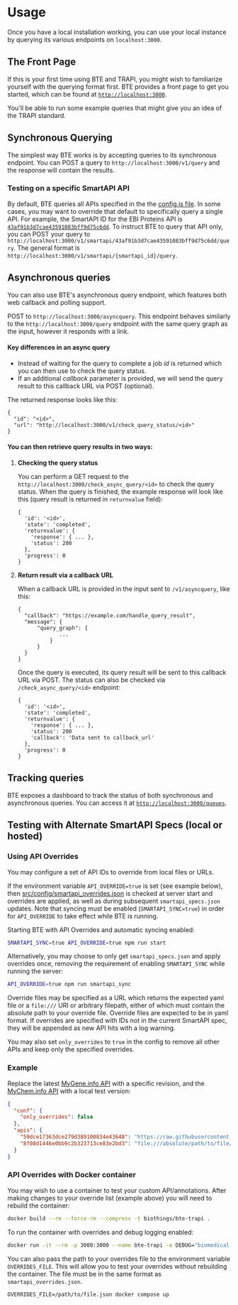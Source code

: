 # Usage

Once you have a local installation working, you can use your local instance by querying its various endpoints on `localhost:3000`.

## The Front Page

If this is your first time using BTE and TRAPI, you might wish to familiarize yourself with the querying format first. BTE provides a front page to get you started, which can be found at [`http://localhost:3000`](http://localhost:3000).

You'll be able to run some example queries that might give you an idea of the TRAPI standard.

## Synchronous Querying

The simplest way BTE works is by accepting queries to its synchronous endpoint. You can POST a query to `http://localhost:3000/v1/query` and the response will contain the results.

### Testing on a specific SmartAPI API

By default, BTE queries all APIs specified in the the [config.js file](https://github.com/biothings/biothings_explorer/blob/main/src/routes/v1/config.js). In some cases, you may want to override that default to specifically query a single API. For example, the SmartAPI ID for the EBI Proteins API is [`43af91b3d7cae43591083bff9d75c6dd`](https://smart-api.info/registry?q=43af91b3d7cae43591083bff9d75c6dd). To instruct BTE to query that API only, you can POST your query to `http://localhost:3000/v1/smartapi/43af91b3d7cae43591083bff9d75c6dd/query`. The general format is `http://localhost:3000/v1/smartapi/{smartapi_id}/query`.

## Asynchronous queries

You can also use BTE's asynchronous query endpoint, which features both web callback and polling support.

POST to `http://localhost:3000/asyncquery`. This endpoint behaves similarly to the `http://localhost:3000/query` endpoint with the same query graph as the input, however it responds with a link.

#### Key differences in an async query

- Instead of waiting for the query to complete a job _id_ is returned which you can then use to check the query status.
- If an additional _callback_ parameter is provided, we will send the query result to this callback URL via POST (optional).

The returned response looks like this:

```
{
  "id": "<id>",
  "url": "http://localhost:3000/v1/check_query_status/<id>"
}
```

#### You can then retrieve query results in two ways:

1. **Checking the query status**

    You can perform a GET request to the `http://localhost:3000/check_async_query/<id>` to check the query status. When the query is finished, the example response will look like this (query result is returned in `returnvalue` field):

    ```
    {
      'id': '<id>',
      'state': 'completed',
      'returnvalue': {
        'response': { ... },
        'status': 200
      },
      'progress': 0
    }
    ```

2. **Return result via a callback URL**

   When a callback URL is provided in the input sent to `/v1/asyncquery`, like this:

   ```
   {
     "callback": "https://example.com/handle_query_result",
     "message": {
         "query_graph": {
                ...
             }
         }
     }
   }
   ```

   Once the query is executed, its query result will be sent to this callback URL via POST. The status can also be checked via `/check_async_query/<id>` endpoint:

   ```
   {
     'id': '<id>',
     'state': 'completed',
     'returnvalue': {
       'response': { ... },
       'status': 200
       'callback': 'Data sent to callback_url'
     },
     'progress': 0
   }
   ```

## Tracking queries

BTE exposes a dashboard to track the status of both synchronous and asynchronous queries. You can access it at [`http://localhost:3000/queues`](http://localhost:3000/queues).

## Testing with Alternate SmartAPI Specs (local or hosted)

### Using API Overrides

You may configure a set of API IDs to override from local files or URLs.

If the environment variable `API_OVERRIDE=true` is set (see example below), then [src/config/smartapi_overrides.json](../src/config/smartapi_overrides.json) is checked at server start and overrides are applied, as well as during subsequent `smartapi_specs.json` updates. Note that syncing must be enabled (`SMARTAPI_SYNC=true`) in order for `API_OVERRIDE` to take effect while BTE is running.

Starting BTE with API Overrides and automatic syncing enabled:

```bash
SMARTAPI_SYNC=true API_OVERRIDE=true npm run start
```

Alternatively, you may choose to only get `smartapi_specs.json` and apply overrides once, removing the requirement of enabling `SMARTAPI_SYNC` while running the server:

```bash
API_OVERRIDE=true npm run smartapi_sync
```

Override files may be specified as a URL which returns the expected yaml file or a `file:///` URI or arbitrary filepath, either of which must contain the absolute path to your override file. Override files are expected to be in yaml format. If overrides are specified with IDs not in the current SmartAPI spec, they will be appended as new API hits with a log warning.

You may also set `only_overrides` to `true` in the config to remove all other APIs and keep only the specified overrides.

### Example

Replace the latest [MyGene.info API](http://smart-api.info/registry?q=59dce17363dce279d389100834e43648) with a specific revision, and the [MyChem.info API](http://smart-api.info/registry?q=8f08d1446e0bb9c2b323713ce83e2bd3) with a local test version:

```json
{
  "conf": {
    "only_overrides": false
  },
  "apis": {
    "59dce17363dce279d389100834e43648": "https://raw.githubusercontent.com/NCATS-Tangerine/translator-api-registry/8b36f46d59c82d19b5cba40421a6ca9c2ed62e6b/mygene.info/openapi_full.yml",
    "8f08d1446e0bb9c2b323713ce83e2bd3": "file:///absolute/path/to/file/mychem_test.yaml"
  }
}
```

### API Overrides with Docker container

You may wish to use a container to test your custom API/annotations. After making changes to your override list (example above) you will need to rebuild the container:

```bash
docker build --rm --force-rm --compress -t biothings/bte-trapi .
```

To run the container with overrides and debug logging enabled:

```bash
docker run -it --rm -p 3000:3000 --name bte-trapi -e DEBUG="biomedical-id-resolver,bte*" -e API_OVERRIDE=true biothings/bte-trapi
```

You can also pass the path to your overrides file to the environment variable `OVERRIDES_FILE`. This will allow you to test your overrides without rebuilding the container. The file must be in the same format as `smartapi_overrides.json`. 

```
OVERRIDES_FILE=/path/to/file.json docker compose up
```